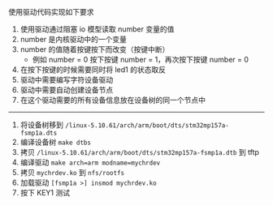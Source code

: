 使用驱动代码实现如下要求
1. 使用驱动通过阻塞 io 模型读取 number 变量的值
2. number 是内核驱动中的一个变量
3. number 的值随着按键按下而改变（按键中断）
    - 例如 number = 0 按下按键 number = 1，再次按下按键 number = 0
4. 在按下按键的时候需要同时将 led1 的状态取反
5. 驱动中需要编写字符设备驱动
6. 驱动中需要自动创建设备节点
7. 在这个驱动需要的所有设备信息放在设备树的同一个节点中

--- 

1. 将设备树移到 `/linux-5.10.61/arch/arm/boot/dts/stm32mp157a-fsmp1a.dts`
2. 编译设备树 `make dtbs`
3. 拷贝 `/linux-5.10.61/arch/arm/boot/dts/stm32mp157a-fsmp1a.dtb` 到 tftp
4. 编译驱动 `make arch=arm modname=mychrdev`
5. 拷贝 `mychrdev.ko` 到 `nfs/rootfs`
6. 加载驱动 `[fsmp1a >] insmod mychrdev.ko`
7. 按下 KEY1 测试

